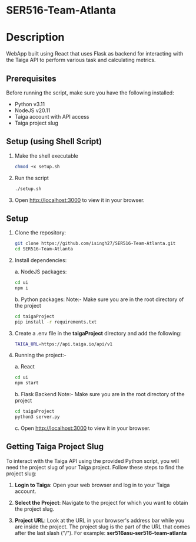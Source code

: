 # SER516-Team-Atlanta

# Description
  
WebApp built using React that uses Flask as backend for interacting with the Taiga API to perform various task and calculating metrics.

## Prerequisites

Before running the script, make sure you have the following installed:

- Python v3.11
- NodeJS v20.11
- Taiga account with API access
- Taiga project slug

## Setup (using Shell Script)

1. Make the shell executable
	```bash
	chmod +x setup.sh
	```

2. Run the script
	```bash
	./setup.sh
	```

3. Open [http://localhost:3000](http://localhost:3000) to view it in your browser.


## Setup

1. Clone the repository:

   ```bash
   git clone https://github.com/isingh27/SER516-Team-Atlanta.git
   cd SER516-Team-Atlanta
   ```

2. Install dependencies:

	a. NodeJS packages:
	```bash
	cd ui
	npm i
	```

	b. Python packages:
	Note:- Make sure you are in the root directory of the project

	```bash
	cd taigaProject
	pip install -r requirements.txt
	```

3. Create a .env file in the **taigaProject** directory and add the following:

   ```bash
   TAIGA_URL=https://api.taiga.io/api/v1
   ```

4. Running the project:-

	a. React

	```bash
	cd ui
	npm start
	```

	b. Flask Backend
	Note:- Make sure you are in the root directory of the project

	```bash
	cd taigaProject
	python3 server.py
	```

   c. Open [http://localhost:3000](http://localhost:3000) to view it in your browser.

## Getting Taiga Project Slug

To interact with the Taiga API using the provided Python script, you will need the project slug of your Taiga project. Follow these steps to find the project slug:

1. **Login to Taiga**: Open your web browser and log in to your Taiga account.

2. **Select the Project**: Navigate to the project for which you want to obtain the project slug.

3. **Project URL**: Look at the URL in your browser's address bar while you are inside the project. The project slug is the part of the URL that comes after the last slash ("/"). For example: **ser516asu-ser516-team-atlanta**

